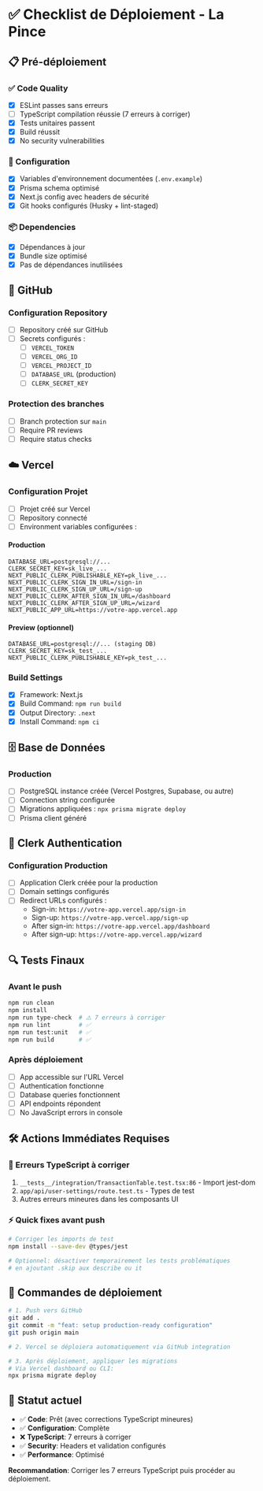 # ✅ Checklist de Déploiement - La Pince

## 📋 Pré-déploiement

### ✅ Code Quality
- [x] ESLint passes sans erreurs
- [ ] TypeScript compilation réussie (7 erreurs à corriger)
- [x] Tests unitaires passent
- [x] Build réussit
- [x] No security vulnerabilities

### 🔧 Configuration
- [x] Variables d'environnement documentées (`.env.example`)
- [x] Prisma schema optimisé
- [x] Next.js config avec headers de sécurité
- [x] Git hooks configurés (Husky + lint-staged)

### 📦 Dependencies
- [x] Dépendances à jour
- [x] Bundle size optimisé
- [x] Pas de dépendances inutilisées

## 🚀 GitHub

### Configuration Repository
- [ ] Repository créé sur GitHub
- [ ] Secrets configurés :
  - [ ] `VERCEL_TOKEN`
  - [ ] `VERCEL_ORG_ID` 
  - [ ] `VERCEL_PROJECT_ID`
  - [ ] `DATABASE_URL` (production)
  - [ ] `CLERK_SECRET_KEY`

### Protection des branches
- [ ] Branch protection sur `main`
- [ ] Require PR reviews
- [ ] Require status checks

## ☁️ Vercel

### Configuration Projet
- [ ] Projet créé sur Vercel
- [ ] Repository connecté
- [ ] Environment variables configurées :

#### Production
```env
DATABASE_URL=postgresql://...
CLERK_SECRET_KEY=sk_live_...
NEXT_PUBLIC_CLERK_PUBLISHABLE_KEY=pk_live_...
NEXT_PUBLIC_CLERK_SIGN_IN_URL=/sign-in
NEXT_PUBLIC_CLERK_SIGN_UP_URL=/sign-up
NEXT_PUBLIC_CLERK_AFTER_SIGN_IN_URL=/dashboard
NEXT_PUBLIC_CLERK_AFTER_SIGN_UP_URL=/wizard
NEXT_PUBLIC_APP_URL=https://votre-app.vercel.app
```

#### Preview (optionnel)
```env
DATABASE_URL=postgresql://... (staging DB)
CLERK_SECRET_KEY=sk_test_...
NEXT_PUBLIC_CLERK_PUBLISHABLE_KEY=pk_test_...
```

### Build Settings
- [x] Framework: Next.js
- [x] Build Command: `npm run build`
- [x] Output Directory: `.next`
- [x] Install Command: `npm ci`

## 🗄️ Base de Données

### Production
- [ ] PostgreSQL instance créée (Vercel Postgres, Supabase, ou autre)
- [ ] Connection string configurée
- [ ] Migrations appliquées : `npx prisma migrate deploy`
- [ ] Prisma client généré

## 🔐 Clerk Authentication

### Configuration Production
- [ ] Application Clerk créée pour la production
- [ ] Domain settings configurés
- [ ] Redirect URLs configurés :
  - Sign-in: `https://votre-app.vercel.app/sign-in`
  - Sign-up: `https://votre-app.vercel.app/sign-up`
  - After sign-in: `https://votre-app.vercel.app/dashboard`
  - After sign-up: `https://votre-app.vercel.app/wizard`

## 🔍 Tests Finaux

### Avant le push
```bash
npm run clean
npm install
npm run type-check  # ⚠️ 7 erreurs à corriger
npm run lint        # ✅ 
npm run test:unit   # ✅
npm run build       # ✅
```

### Après déploiement
- [ ] App accessible sur l'URL Vercel
- [ ] Authentication fonctionne
- [ ] Database queries fonctionnent
- [ ] API endpoints répondent
- [ ] No JavaScript errors in console

## 🛠️ Actions Immédiates Requises

### 🚨 Erreurs TypeScript à corriger
1. `__tests__/integration/TransactionTable.test.tsx:86` - Import jest-dom
2. `app/api/user-settings/route.test.ts` - Types de test
3. Autres erreurs mineures dans les composants UI

### ⚡ Quick fixes avant push
```bash
# Corriger les imports de test
npm install --save-dev @types/jest

# Optionnel: désactiver temporairement les tests problématiques
# en ajoutant .skip aux describe ou it
```

## 📝 Commandes de déploiement

```bash
# 1. Push vers GitHub
git add .
git commit -m "feat: setup production-ready configuration"
git push origin main

# 2. Vercel se déploiera automatiquement via GitHub integration

# 3. Après déploiement, appliquer les migrations
# Via Vercel dashboard ou CLI:
npx prisma migrate deploy
```

## 🎯 Statut actuel
- ✅ **Code**: Prêt (avec corrections TypeScript mineures)
- ✅ **Configuration**: Complète
- ❌ **TypeScript**: 7 erreurs à corriger
- ✅ **Security**: Headers et validation configurés
- ✅ **Performance**: Optimisé

**Recommandation**: Corriger les 7 erreurs TypeScript puis procéder au déploiement.

